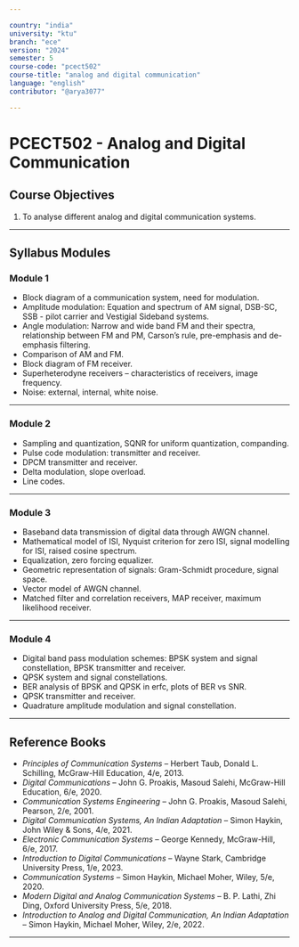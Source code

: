 ```yaml
---

country: "india"
university: "ktu"
branch: "ece"
version: "2024"
semester: 5
course-code: "pcect502"
course-title: "analog and digital communication"
language: "english"
contributor: "@arya3077"

---
```


# PCECT502 - Analog and Digital Communication

## Course Objectives

1. To analyse different analog and digital communication systems.

---

## Syllabus Modules

### Module 1
- Block diagram of a communication system, need for modulation.  
- Amplitude modulation: Equation and spectrum of AM signal, DSB-SC, SSB - pilot carrier and Vestigial Sideband systems.  
- Angle modulation: Narrow and wide band FM and their spectra, relationship between FM and PM, Carson’s rule, pre-emphasis and de-emphasis filtering.  
- Comparison of AM and FM.  
- Block diagram of FM receiver.  
- Superheterodyne receivers – characteristics of receivers, image frequency.  
- Noise: external, internal, white noise.  

---

### Module 2
- Sampling and quantization, SQNR for uniform quantization, companding.  
- Pulse code modulation: transmitter and receiver.  
- DPCM transmitter and receiver.  
- Delta modulation, slope overload.  
- Line codes.  

---

### Module 3
- Baseband data transmission of digital data through AWGN channel.  
- Mathematical model of ISI, Nyquist criterion for zero ISI, signal modelling for ISI, raised cosine spectrum.  
- Equalization, zero forcing equalizer.  
- Geometric representation of signals: Gram-Schmidt procedure, signal space.  
- Vector model of AWGN channel.  
- Matched filter and correlation receivers, MAP receiver, maximum likelihood receiver.  

---

### Module 4
- Digital band pass modulation schemes: BPSK system and signal constellation, BPSK transmitter and receiver.  
- QPSK system and signal constellations.  
- BER analysis of BPSK and QPSK in erfc, plots of BER vs SNR.  
- QPSK transmitter and receiver.  
- Quadrature amplitude modulation and signal constellation.  

---

## Reference Books

- *Principles of Communication Systems* – Herbert Taub, Donald L. Schilling, McGraw-Hill Education, 4/e, 2013.  
- *Digital Communications* – John G. Proakis, Masoud Salehi, McGraw-Hill Education, 6/e, 2020.  
- *Communication Systems Engineering* – John G. Proakis, Masoud Salehi, Pearson, 2/e, 2001.  
- *Digital Communication Systems, An Indian Adaptation* – Simon Haykin, John Wiley & Sons, 4/e, 2021.  
- *Electronic Communication Systems* – George Kennedy, McGraw-Hill, 6/e, 2017.  
- *Introduction to Digital Communications* – Wayne Stark, Cambridge University Press, 1/e, 2023.  
- *Communication Systems* – Simon Haykin, Michael Moher, Wiley, 5/e, 2020.  
- *Modern Digital and Analog Communication Systems* – B. P. Lathi, Zhi Ding, Oxford University Press, 5/e, 2018.  
- *Introduction to Analog and Digital Communication, An Indian Adaptation* – Simon Haykin, Michael Moher, Wiley, 2/e, 2022.  

---
